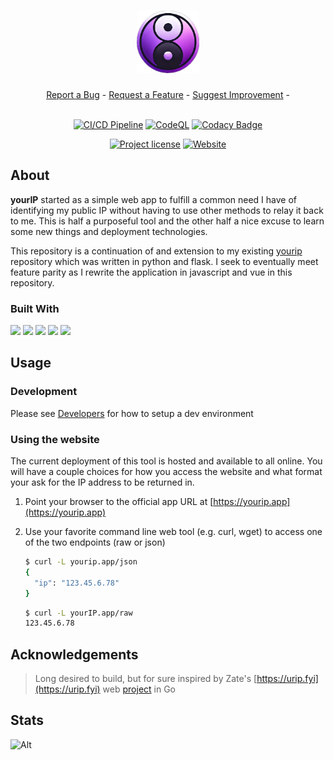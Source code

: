 <h1 align="center">
  <a href="https://github.com/mauvehed/yourIP.app">
    <img src="docs/images/yourIP_logo.png" alt="yourIP Logo" width="100" height="100">
  </a>
</h1>

<div align="center">
  <a href="https://github.com/mauvehed/yourIP.app/issues/new?assignees=&labels=bug&template=01_BUG_REPORT.md&title=bug%3A+">Report a Bug</a>
  -
  <a href="https://github.com/mauvehed/yourIP.app/issues/new?assignees=&labels=enhancement&template=02_FEATURE_REQUEST.md&title=feat%3A+">Request a Feature</a>
  -
  <a href="https://github.com/mauvehed/yourIP.app/issues/new?assignees=&labels=enhancement&template=03_CODEBASE_IMPROVEMENT.md&title=dev%3A+">Suggest Improvement</a>
  -

</div>

<div align="center">
<br />

[![CI/CD Pipeline](https://github.com/mauvehed/yourip.app/actions/workflows/ci.yml/badge.svg)](https://github.com/mauvehed/yourip.app/actions/workflows/ci.yml) [![CodeQL](https://github.com/mauvehed/yourIP.app/actions/workflows/codeql-analysis.yml/badge.svg?branch=main)](https://github.com/mauvehed/yourIP.app/actions/workflows/codeql-analysis.yml)
[![Codacy Badge](https://app.codacy.com/project/badge/Grade/4ec1fc69d8a14048a80124167f6f7664)](https://www.codacy.com/gh/mauvehed/yourIP.app/dashboard)

[![Project license](https://img.shields.io/github/license/mauvehed/yourip.app.svg?style=flat-square)](LICENSE)
[![Website](https://img.shields.io/website?url=https%3A%2F%2FyourIP.app)](https://yourip.app)

</div>

## About

**yourIP** started as a simple web app to fulfill a common need I have of identifying my public IP without having to use other methods to relay it back to me. This is half a purposeful tool and the other half a nice excuse to learn some new things and deployment technologies.

This repository is a continuation of and extension to my existing [yourip](https://github.com/mauvehed/yourip) repository which was written in python and flask. I seek to eventually meet feature parity as I rewrite the application in javascript and vue in this repository.

### Built With

<img src="https://img.shields.io/badge/Javascript-3776AB?style=for-the-badge&logo=python&logoColor=white" />
<img src="https://img.shields.io/badge/Vue-000000?style=for-the-badge&logo=flask&logoColor=white" />
<img src="https://img.shields.io/badge/Visual_Studio_Code-3776AB?style=for-the-badge&logo=visual%20studio%20code&logoColor=white" />
<img src="https://img.shields.io/badge/Vite-000000?style=for-the-badge&logo=flask&logoColor=white" />
<img src="https://img.shields.io/badge/Vercel-3776AB?style=for-the-badge&logo=visual%20studio%20code&logoColor=white" />

## Usage

### Development

Please see [Developers](docs/DEVELOPERS.md) for how to setup a dev environment

### Using the website

The current deployment of this tool is hosted and available to all online. You will have a couple choices for how you access
the website and what format your ask for the IP address to be returned in.

1. Point your browser to the official app URL at [https://yourip.app](https://yourip.app)
2. Use your favorite command line web tool (e.g. curl, wget) to access one of the two endpoints (raw or json)

   ```sh
   $ curl -L yourip.app/json
   {
     "ip": "123.45.6.78"
   }
   ```

   ```sh
   $ curl -L yourIP.app/raw
   123.45.6.78
   ```

## Acknowledgements

> Long desired to build, but for sure inspired by Zate's [https://urip.fyi](https://urip.fyi) web [project](https://github.com/Zate/urip.fyi) in Go

## Stats

![Alt](https://repobeats.axiom.co/api/embed/51a6836661e51cd2af55de642d907d4b57abef75.svg "Repobeats analytics image")
